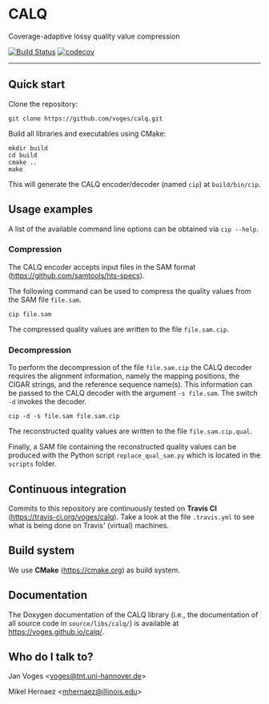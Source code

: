 # CALQ

Coverage-adaptive lossy quality value compression

[![Build Status](https://travis-ci.org/voges/calq.svg?branch=master)](https://travis-ci.org/voges/calq)
[![codecov](https://codecov.io/gh/voges/calq/branch/master/graph/badge.svg)](https://codecov.io/gh/voges/calq)

---

## Quick start

Clone the repository:

    git clone https://github.com/voges/calq.git

Build all libraries and executables using CMake:

    mkdir build
    cd build
    cmake ..
    make

This will generate the CALQ encoder/decoder (named ``cip``) at ``build/bin/cip``.

## Usage examples

A list of the available command line options can be obtained via ``cip --help``.

### Compression

The CALQ encoder accepts input files in the SAM format (https://github.com/samtools/hts-specs).

The following command can be used to compress the quality values from the SAM file ``file.sam``.

    cip file.sam

The compressed quality values are written to the file ``file.sam.cip``.

### Decompression

To perform the decompression of the file ``file.sam.cip`` the CALQ decoder requires the alignment information, namely the mapping positions, the CIGAR strings, and the reference sequence name(s). This information can be passed to the CALQ decoder with the argument ``-s file.sam``. The switch ``-d`` invokes the decoder.

    cip -d -s file.sam file.sam.cip

The reconstructed quality values are written to the file ``file.sam.cip.qual``.

Finally, a SAM file containing the reconstructed quality values can be produced with the Python script ``replace_qual_sam.py`` which is located in the ``scripts`` folder.

## Continuous integration

Commits to this repository are continuously tested on **Travis CI** (https://travis-ci.org/voges/calq). Take a look at the file ``.travis.yml`` to see what is being done on Travis' (virtual) machines.

## Build system

We use **CMake** (https://cmake.org) as build system.

## Documentation

The Doxygen documentation of the CALQ library (i.e., the documentation of all source code in ``source/libs/calq/``) is available at https://voges.github.io/calq/.

## Who do I talk to?

Jan Voges <[voges@tnt.uni-hannover.de](mailto:voges@tnt.uni-hannover.de)>

Mikel Hernaez <[mhernaez@illinois.edu](mailto:mhernaez@illinois.edu)>
